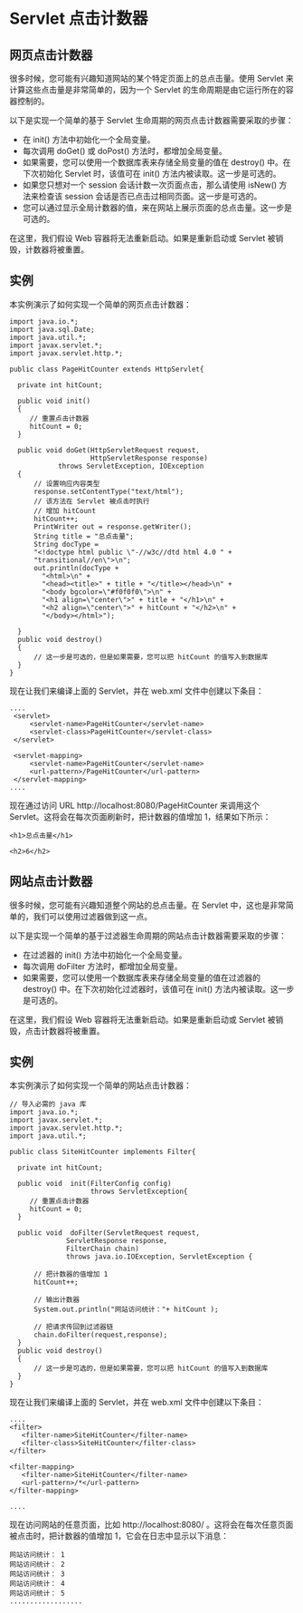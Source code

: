 
# Servlet 点击计数器

## 网页点击计数器

很多时候，您可能有兴趣知道网站的某个特定页面上的总点击量。使用 Servlet 来计算这些点击量是非常简单的，因为一个 Servlet 的生命周期是由它运行所在的容器控制的。

以下是实现一个简单的基于 Servlet 生命周期的网页点击计数器需要采取的步骤：

*   在 init() 方法中初始化一个全局变量。
*   每次调用 doGet() 或 doPost() 方法时，都增加全局变量。
*   如果需要，您可以使用一个数据库表来存储全局变量的值在 destroy() 中。在下次初始化 Servlet 时，该值可在 init() 方法内被读取。这一步是可选的。
*   如果您只想对一个 session 会话计数一次页面点击，那么请使用 isNew() 方法来检查该 session 会话是否已点击过相同页面。这一步是可选的。
*   您可以通过显示全局计数器的值，来在网站上展示页面的总点击量。这一步是可选的。

在这里，我们假设 Web 容器将无法重新启动。如果是重新启动或 Servlet 被销毁，计数器将被重置。

## 实例

本实例演示了如何实现一个简单的网页点击计数器：

```
import java.io.*;
import java.sql.Date;
import java.util.*;
import javax.servlet.*;
import javax.servlet.http.*;

public class PageHitCounter extends HttpServlet{

  private int hitCount;

  public void init()
  {
     // 重置点击计数器
     hitCount = 0;
  }

  public void doGet(HttpServletRequest request,
                    HttpServletResponse response)
            throws ServletException, IOException
  {
      // 设置响应内容类型
      response.setContentType("text/html");
      // 该方法在 Servlet 被点击时执行
      // 增加 hitCount
      hitCount++;
      PrintWriter out = response.getWriter();
      String title = "总点击量";
      String docType =
      "<!doctype html public \"-//w3c//dtd html 4.0 " +
      "transitional//en\">\n";
      out.println(docType +
        "<html>\n" +
        "<head><title>" + title + "</title></head>\n" +
        "<body bgcolor=\"#f0f0f0\">\n" +
        "<h1 align=\"center\">" + title + "</h1>\n" +
        "<h2 align=\"center\">" + hitCount + "</h2>\n" +
        "</body></html>");

  }
  public void destroy()
  {
      // 这一步是可选的，但是如果需要，您可以把 hitCount 的值写入到数据库
  }
}

```

现在让我们来编译上面的 Servlet，并在 web.xml 文件中创建以下条目：

```
....
 <servlet>
     <servlet-name>PageHitCounter</servlet-name>
     <servlet-class>PageHitCounter</servlet-class>
 </servlet>

 <servlet-mapping>
     <servlet-name>PageHitCounter</servlet-name>
     <url-pattern>/PageHitCounter</url-pattern>
 </servlet-mapping>
....

```

现在通过访问 URL http://localhost:8080/PageHitCounter 来调用这个 Servlet。这将会在每次页面刷新时，把计数器的值增加 1，结果如下所示：

```
<h1>总点击量</h1>

<h2>6</h2>
```

## 网站点击计数器

很多时候，您可能有兴趣知道整个网站的总点击量。在 Servlet 中，这也是非常简单的，我们可以使用过滤器做到这一点。

以下是实现一个简单的基于过滤器生命周期的网站点击计数器需要采取的步骤：

*   在过滤器的 init() 方法中初始化一个全局变量。
*   每次调用 doFilter 方法时，都增加全局变量。
*   如果需要，您可以使用一个数据库表来存储全局变量的值在过滤器的 destroy() 中。在下次初始化过滤器时，该值可在 init() 方法内被读取。这一步是可选的。

在这里，我们假设 Web 容器将无法重新启动。如果是重新启动或 Servlet 被销毁，点击计数器将被重置。

## 实例

本实例演示了如何实现一个简单的网站点击计数器：

```
// 导入必需的 java 库
import java.io.*;
import javax.servlet.*;
import javax.servlet.http.*;
import java.util.*;

public class SiteHitCounter implements Filter{

  private int hitCount;

  public void  init(FilterConfig config)
                    throws ServletException{
     // 重置点击计数器
     hitCount = 0;
  }

  public void  doFilter(ServletRequest request,
              ServletResponse response,
              FilterChain chain)
              throws java.io.IOException, ServletException {

      // 把计数器的值增加 1
      hitCount++;

      // 输出计数器
      System.out.println("网站访问统计："+ hitCount );

      // 把请求传回到过滤器链
      chain.doFilter(request,response);
  }
  public void destroy()
  {
      // 这一步是可选的，但是如果需要，您可以把 hitCount 的值写入到数据库
  }
}

```

现在让我们来编译上面的 Servlet，并在 web.xml 文件中创建以下条目：

```
....
<filter>
   <filter-name>SiteHitCounter</filter-name>
   <filter-class>SiteHitCounter</filter-class>
</filter>

<filter-mapping>
   <filter-name>SiteHitCounter</filter-name>
   <url-pattern>/*</url-pattern>
</filter-mapping>

....

```

现在访问网站的任意页面，比如 http://localhost:8080/ 。这将会在每次任意页面被点击时，把计数器的值增加 1，它会在日志中显示以下消息：

```
网站访问统计： 1
网站访问统计： 2
网站访问统计： 3
网站访问统计： 4
网站访问统计： 5
..................

```
